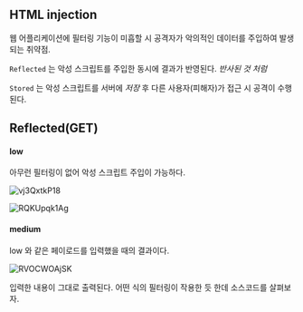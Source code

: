 ## HTML injection



웹 어플리케이션에 필터링 기능이 미흡할 시 공격자가 악의적인 데이터를 주입하여 발생되는 취약점.

`Reflected` 는 악성 스크립트를 주입한 동시에 결과가 반영된다. _반사된 것 처럼_

`Stored` 는 악성 스크립트를 서버에 _저장_ 후 다른 사용자(피해자)가 접근 시 공격이 수행된다.

## Reflected(GET)



#### **low**

아무런 필터링이 없어 악성 스크립트 주입이 가능하다.

![vj3QxtkP18](https://user-images.githubusercontent.com/79683414/132443902-48467661-941e-4052-b470-ce644770c19a.png)

![RQKUpqk1Ag](https://user-images.githubusercontent.com/79683414/132444632-31557f14-6496-4fa3-bc26-179e413fac4f.png)



#### **medium**

low 와 같은 페이로드를 입력했을 때의 결과이다.

![RVOCWOAjSK](https://user-images.githubusercontent.com/79683414/132601777-571bb19a-8a19-474f-96df-3d58555a76cf.png)

입력한 내용이 그대로 출력된다. 어떤 식의 필터링이 작용한 듯 한데 소스코드를 살펴보자.


